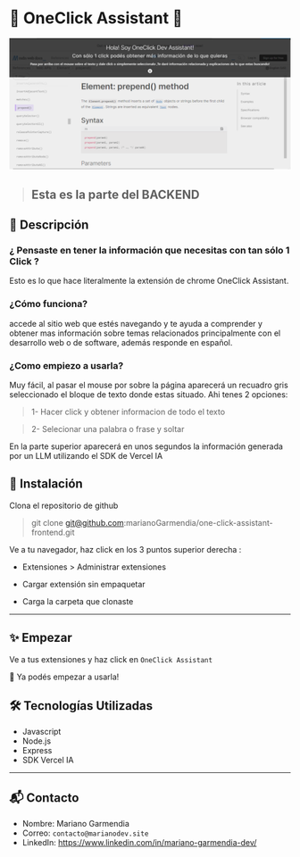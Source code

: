 # 🌟 OneClick Assistant 🌟

![Banner](./one_click_assistant.png.png)

> ## Esta es la parte del BACKEND

## 📖 Descripción

### ¿ Pensaste en tener la información que necesitas con tan sólo 1 Click ?

Esto es lo que hace literalmente la extensión de chrome OneClick Assistant.

### ¿Cómo funciona?

  accede al sitio web que estés navegando y te ayuda a comprender y obtener mas información sobre temas relacionados principalmente con el desarrollo web o de software, además responde en español.


### ¿Como empiezo a usarla?

Muy fácil, al pasar el mouse por sobre la página aparecerá un recuadro gris seleccionado el bloque de texto donde estas situado.
Ahi tenes 2 opciones:

> 1- Hacer click y obtener informacion de todo el texto

> 2- Selecionar una palabra o frase y soltar 

En la parte superior aparecerá en unos segundos la información generada por un LLM utilizando el SDK de Vercel IA

## 🚀 Instalación

Clona el repositorio de github     
> git clone git@github.com:marianoGarmendia/one-click-assistant-frontend.git

 Ve a tu navegador, haz click en los 3 puntos superior derecha :

 * Extensiones > Administrar extensiones

* Cargar extensión sin empaquetar

* Carga la carpeta que clonaste

---

## ✨ Empezar

Ve a tus extensiones y haz click en `OneClick Assistant`

🤝 Ya podés empezar a usarla!

## 🛠️ Tecnologías Utilizadas
* Javascript
* Node.js
* Express
* SDK Vercel IA

---

## 📬 Contacto
* Nombre: Mariano Garmendia
* Correo: `contacto@marianodev.site`
* LinkedIn: https://www.linkedin.com/in/mariano-garmendia-dev/





